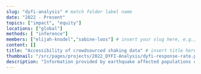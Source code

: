 ```yaml
---
slug: "dyfi-analysis" # match folder label name
date: "2022 - Present"
topics: ["impact", "equity"]
locations: ["global"]
methods: [ "inference"]
members: ["elijah-knodel","sabine-loos"] # insert your slug here, e.g., "sabine-loos"
content: []
title: "Accessibility of crowdsourced shaking data" # insert title here
thumbnail: "/src/pages/projects/2022_DYFI-Analysis/dyfi-response-rate.png"
description: "Information provided by earthquake affected populations can provide situational awareness for responders and fill gaps in scientific understanding of an event. We are evaluating the U.S. Geological Survey’s “Did You Feel It?” (DYFI) system, an internet tool that crowdsources shaking intensity observations, to understand global user interaction with this system. Specifically, we want to know who responds (and does not respond) to DYFI? and for what reasons. Our findings will help the USGS identify where to invest resources when updating the design of and communication for DYFI." # insert a one sentence description here
---
```


